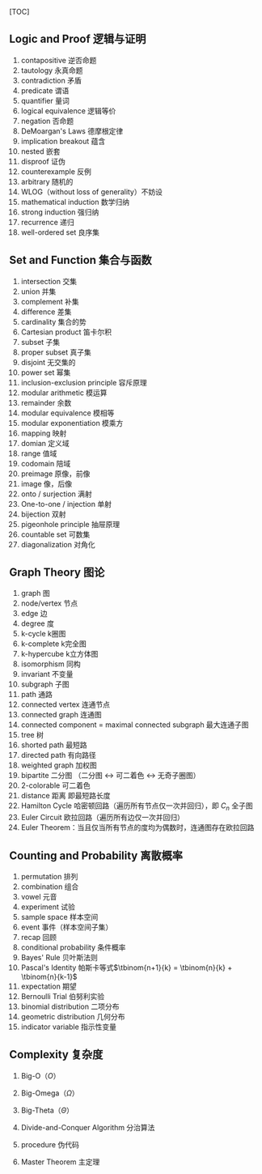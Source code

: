[TOC]

## Logic and Proof 逻辑与证明

1. contapositive 逆否命题
2. tautology 永真命题
3. contradiction 矛盾
4. predicate 谓语
5. quantifier 量词
6. logical equivalence 逻辑等价
7. negation 否命题
8. DeMoargan's Laws 德摩根定律
9. implication breakout 蕴含
10. nested 嵌套
11. disproof 证伪
12. counterexample 反例
13. arbitrary 随机的
14. WLOG（without loss of generality）不妨设
15. mathematical induction 数学归纳
16. strong induction 强归纳
17. recurrence 递归
18. well-ordered set 良序集

## Set and Function 集合与函数

1. intersection 交集
2. union 并集
3. complement 补集
4. difference 差集
5. cardinality 集合的势
6. Cartesian product 笛卡尔积
7. subset 子集
8. proper subset 真子集
9. disjoint 无交集的
10. power set 幂集
11. inclusion-exclusion principle 容斥原理
12. modular arithmetic 模运算
13. remainder 余数
14. modular equivalence 模相等
15. modular exponentiation 模乘方
16. mapping 映射
17. domian 定义域
18. range 值域
19. codomain 陪域
20. preimage 原像，前像
21. image 像，后像
22. onto / surjection 满射
23. One-to-one / injection 单射
24. bijection 双射
25. pigeonhole principle 抽屉原理
26. countable set 可数集
27. diagonalization 对角化

## Graph Theory 图论

1. graph 图
2. node/vertex 节点
3. edge 边
4. degree 度
5. k-cycle k圈图
6. k-complete k完全图
7. k-hypercube k立方体图
8. isomorphism 同构
9. invariant 不变量
10. subgraph 子图
11. path 通路
12. connected vertex 连通节点
13. connected graph 连通图
14. connected component = maximal connected subgraph 最大连通子图
15. tree 树
16.  shorted path 最短路
17. directed path 有向路径
18. weighted graph 加权图
19. bipartite 二分图 （二分图 $\leftrightarrow$ 可二着色 $\leftrightarrow$ 无奇子圈图）
20. 2-colorable 可二着色
21. distance 距离 即最短路长度
22. Hamilton Cycle 哈密顿回路（遍历所有节点仅一次并回归），即 $C_n$ 全子图
23. Euler Circuit 欧拉回路（遍历所有边仅一次并回归）
24. Euler Theorem：当且仅当所有节点的度均为偶数时，连通图存在欧拉回路

## Counting and Probability 离散概率

1. permutation 排列
2. combination 组合
3. vowel 元音
4. experiment 试验
5. sample space 样本空间
6. event 事件（样本空间子集）
7. recap 回顾
8. conditional probability 条件概率
9. Bayes' Rule 贝叶斯法则
10. Pascal's Identity 帕斯卡等式$\tbinom{n+1}{k} = \tbinom{n}{k} + \tbinom{n}{k-1}$
11. expectation 期望
12. Bernoulli Trial 伯努利实验
13. binomial distribution 二项分布
14. geometric distribution 几何分布
15. indicator variable 指示性变量

## Complexity 复杂度

1. Big-O（$O$）

2. Big-Omega（$\Omega$）

3. Big-Theta（$\Theta）$
4. Divide-and-Conquer Algorithm 分治算法
5. procedure 伪代码
6. Master Theorem 主定理
